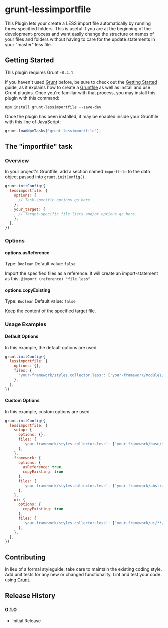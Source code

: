 # grunt-lessimportfile

This Plugin lets your create a LESS import file automatically by running threw specified folders. This is useful if you are at the beginning of the development-process and want easily change the structure or names of your files and folders without having to care for the update statements in your "master" less file.

## Getting Started
This plugin requires Grunt `~0.4.1`

If you haven't used [Grunt](http://gruntjs.com/) before, be sure to check out the [Getting Started](http://gruntjs.com/getting-started) guide, as it explains how to create a [Gruntfile](http://gruntjs.com/sample-gruntfile) as well as install and use Grunt plugins. Once you're familiar with that process, you may install this plugin with this command:

```shell
npm install grunt-lessimportfile --save-dev
```

Once the plugin has been installed, it may be enabled inside your Gruntfile with this line of JavaScript:

```js
grunt.loadNpmTasks('grunt-lessimportfile');
```

## The "importfile" task

### Overview
In your project's Gruntfile, add a section named `importfile` to the data object passed into `grunt.initConfig()`.

```js
grunt.initConfig({
  lessimportfile: {
    options: {
      // Task-specific options go here.
    },
    your_target: {
      // Target-specific file lists and/or options go here.
    },
  },
})
```

### Options

#### options.asReference
Type: `Boolean`
Default value: `false`

Import the specified files as a reference. It will create an import-statement as this: `@import (reference) "file.less"`

#### options.copyExisting
Type: `Boolean`
Default value: `false`

Keep the content of the specified target file.

### Usage Examples

#### Default Options
In this example, the default options are used.

```js
grunt.initConfig({
  lessimportfile: {
    options: {},
    files: {
      'your-framework/styles.collector.less': ['your-framework/modules/**/*.less', 'your-framework/variables.less']
    },
  },
})
```

#### Custom Options
In this example, custom options are used.

```js
grunt.initConfig({
  lessimportfile: {
    setup: {
	  options: {},
	  files: {
		'your-framework/styles.collector.less': ['your-framework/base/**/*.less']
	  },
	},
	framework: {
	  options: {
		asReference: true,
		copyExisting: true
	  },
	  files: {
		'your-framework/styles.collector.less': ['your-framework/abstract-modules/**/*.less'],
	  },
	},
	ui: {
	  options: {
		copyExisting: true
	  },
	  files: {
		'your-framework/styles.collector.less': ['your-framework/ui/**/*.less', 'your-framework/variables.less']
	  },
	},
  },
})
```

## Contributing
In lieu of a formal styleguide, take care to maintain the existing coding style. Add unit tests for any new or changed functionality. Lint and test your code using [Grunt](http://gruntjs.com/).

## Release History

### 0.1.0

+ Initial Release
